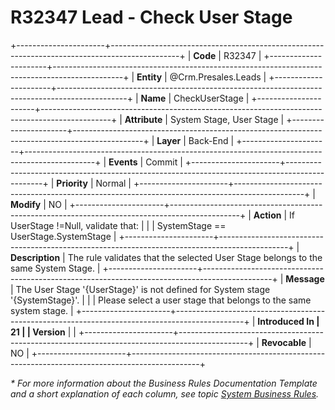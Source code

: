 ﻿---
erp.type: business-rule
erp.entity: Crm.Presales.Leads
---

# R32347 Lead - Check User Stage
+----------------------+-----------------------------------------------------------------------------------------------+
| **Code**             | R32347                                                                                        |
+----------------------+-----------------------------------------------------------------------------------------------+
| **Entity**           | @Crm.Presales.Leads                                                                           |
+----------------------+-----------------------------------------------------------------------------------------------+
| **Name**             | CheckUserStage                                                                                |
+----------------------+-----------------------------------------------------------------------------------------------+
| **Attribute**        | System Stage, User Stage                                                                      |
+----------------------+-----------------------------------------------------------------------------------------------+
| **Layer**            | Back-End                                                                                      |
+----------------------+-----------------------------------------------------------------------------------------------+
| **Events**           | Commit                                                                                        |
+----------------------+-----------------------------------------------------------------------------------------------+
| **Priority**         | Normal                                                                                        |
+----------------------+-----------------------------------------------------------------------------------------------+
| **Modify**           | NO                                                                                            |
+----------------------+-----------------------------------------------------------------------------------------------+
| **Action**           | If UserStage !=Null, validate that:                                                           |
|                      | SystemStage == UserStage.SystemStage                                                          |
+----------------------+-----------------------------------------------------------------------------------------------+
| **Description**      | The rule validates that the selected User Stage belongs to the same System Stage.             | 
+----------------------+-----------------------------------------------------------------------------------------------+
| **Message**          | The User Stage '{UserStage}' is not defined for System stage '{SystemStage}'.                 |
|                      | Please select a user stage that belongs to the same system stage.                             |
+----------------------+-----------------------------------------------------------------------------------------------+
| **Introduced In      | 21                                                                                            |
| Version**            |                                                                                               |
+----------------------+-----------------------------------------------------------------------------------------------+
| **Revocable**        | NO                                                                                            |
+----------------------+-----------------------------------------------------------------------------------------------+

*\* For more information about the Business Rules Documentation Template and a short explanation of each column, see
topic [System Business Rules](../templates/template-description-system-business-rules.md).*

